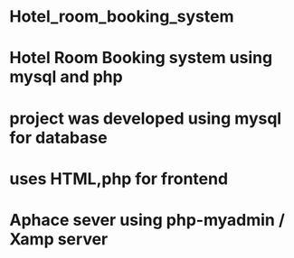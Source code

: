 # Hotel_room_booking_system
# Hotel Room Booking system using mysql and php
# project was developed using mysql for database 
# uses HTML,php for frontend
# Aphace sever using php-myadmin / Xamp server
